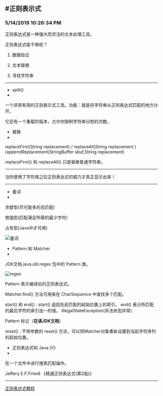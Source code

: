 #正则表示式
---
### 5/14/2019 10:26:34 PM 
正则表达式是一种强大而灵活的文本处理工具。

正则表达式能干嘛呢？

1. 数据验证

2. 文本替换

3. 寻找字符串

---

- split()
- 
 一个非常有用的正则表示式工具。功能：就是将字符串从正则表达式匹配的地方分开。

它还有一个重载的版本，允许你限制字符串分割的次数。

- 替换 
- 
replaceFirst(String replacement) / replaceAll(String replacement ) /appendReplacement(StringBuffer sbuf,String replacement)

replaceFirst() 和 replaceAll() 只是替换普通字符串。

---

当你使用了字符类之后正则表达式的威力才真正显示出来！

---

- 量词
-
贪婪型(尽可能多的去匹配)

勉强型(匹配满足所需的最少字符)

占有型(Java中才可用)

![量词](https://i.imgur.com/3i7fk2L.png)


- Pattern 和 Matcher
- 
JDK文档 java.util.regex 包中的 Pattern 类。

![regex](https://i.imgur.com/xKUaIZk.png)

Pattern 表示编译后的正则表达式。

Matcher.find() 方法可用来在 CharSequence 中查找多个匹配。

start() 和 end() : start() 返回先前匹配的起始位置上的索引， end() 表示所匹配的最后字符的索引加一的值。
IllegalStateException(非法状态异常)

Pattern 标记（**在读JDK文档**）

reset() : 不带参数的 reset() 方法，可以将Matcher对象重新设置到当前字符序列的起始位置。

- 正则表达式和 Java I/O
-
在一个文件中进行搜素匹配操作。

Jeffery E.F.Firiedl 《精通正则表达式(第2版)》

---
[正则表达式教程](https://www.runoob.com/regexp/regexp-tutorial.html "正则表达式")